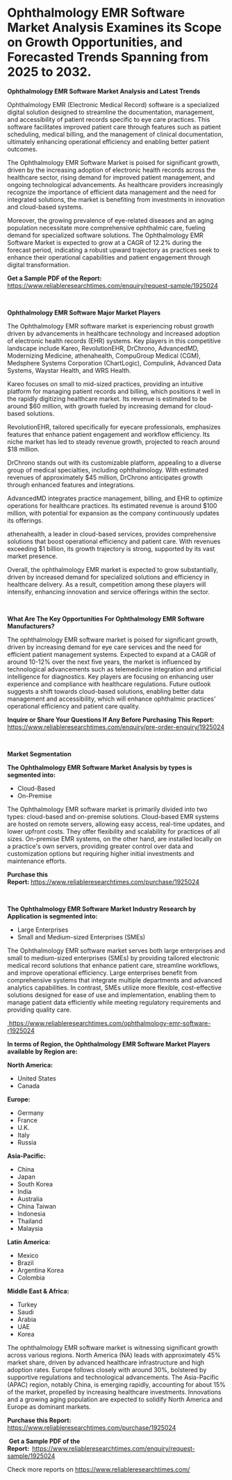 <p><h1>Ophthalmology EMR Software Market Analysis Examines its Scope on Growth Opportunities, and Forecasted Trends Spanning from 2025 to 2032.</h1></p><p><strong>Ophthalmology EMR Software Market Analysis and Latest Trends</strong></p>
<p><p>Ophthalmology EMR (Electronic Medical Record) software is a specialized digital solution designed to streamline the documentation, management, and accessibility of patient records specific to eye care practices. This software facilitates improved patient care through features such as patient scheduling, medical billing, and the management of clinical documentation, ultimately enhancing operational efficiency and enabling better patient outcomes. </p><p>The Ophthalmology EMR Software Market is poised for significant growth, driven by the increasing adoption of electronic health records across the healthcare sector, rising demand for improved patient management, and ongoing technological advancements. As healthcare providers increasingly recognize the importance of efficient data management and the need for integrated solutions, the market is benefiting from investments in innovation and cloud-based systems. </p><p>Moreover, the growing prevalence of eye-related diseases and an aging population necessitate more comprehensive ophthalmic care, fueling demand for specialized software solutions. The Ophthalmology EMR Software Market is expected to grow at a CAGR of 12.2% during the forecast period, indicating a robust upward trajectory as practices seek to enhance their operational capabilities and patient engagement through digital transformation.</p></p>
<p><strong>Get a Sample PDF of the Report:&nbsp;</strong> <a href="https://www.reliableresearchtimes.com/enquiry/request-sample/1925024?utm_campaign=2200&utm_medium=2&utm_source=Github&utm_content=ia&utm_term=28032025&utm_id=ophthalmology-emr-software">https://www.reliableresearchtimes.com/enquiry/request-sample/1925024</a></p>
<p>&nbsp;</p>
<p><strong>Ophthalmology EMR Software Major Market Players</strong></p>
<p><p>The Ophthalmology EMR software market is experiencing robust growth driven by advancements in healthcare technology and increased adoption of electronic health records (EHR) systems. Key players in this competitive landscape include Kareo, RevolutionEHR, DrChrono, AdvancedMD, Modernizing Medicine, athenahealth, CompuGroup Medical (CGM), Medsphere Systems Corporation (ChartLogic), Compulink, Advanced Data Systems, Waystar Health, and WRS Health.</p><p>Kareo focuses on small to mid-sized practices, providing an intuitive platform for managing patient records and billing, which positions it well in the rapidly digitizing healthcare market. Its revenue is estimated to be around $60 million, with growth fueled by increasing demand for cloud-based solutions.</p><p>RevolutionEHR, tailored specifically for eyecare professionals, emphasizes features that enhance patient engagement and workflow efficiency. Its niche market has led to steady revenue growth, projected to reach around $18 million. </p><p>DrChrono stands out with its customizable platform, appealing to a diverse group of medical specialties, including ophthalmology. With estimated revenues of approximately $45 million, DrChrono anticipates growth through enhanced features and integrations.</p><p>AdvancedMD integrates practice management, billing, and EHR to optimize operations for healthcare practices. Its estimated revenue is around $100 million, with potential for expansion as the company continuously updates its offerings.</p><p>athenahealth, a leader in cloud-based services, provides comprehensive solutions that boost operational efficiency and patient care. With revenues exceeding $1 billion, its growth trajectory is strong, supported by its vast market presence.</p><p>Overall, the ophthalmology EMR market is expected to grow substantially, driven by increased demand for specialized solutions and efficiency in healthcare delivery. As a result, competition among these players will intensify, enhancing innovation and service offerings within the sector.</p></p>
<p>&nbsp;</p>
<p><strong>What Are The Key Opportunities For Ophthalmology EMR Software Manufacturers?</strong></p>
<p><p>The ophthalmology EMR software market is poised for significant growth, driven by increasing demand for eye care services and the need for efficient patient management systems. Expected to expand at a CAGR of around 10-12% over the next five years, the market is influenced by technological advancements such as telemedicine integration and artificial intelligence for diagnostics. Key players are focusing on enhancing user experience and compliance with healthcare regulations. Future outlook suggests a shift towards cloud-based solutions, enabling better data management and accessibility, which will enhance ophthalmic practices' operational efficiency and patient care quality.</p></p>
<p><strong>Inquire or Share Your Questions If Any Before Purchasing This Report:</strong> <a href="https://www.reliableresearchtimes.com/enquiry/pre-order-enquiry/1925024?utm_campaign=2200&utm_medium=2&utm_source=Github&utm_content=ia&utm_term=28032025&utm_id=ophthalmology-emr-software">https://www.reliableresearchtimes.com/enquiry/pre-order-enquiry/1925024</a></p>
<p>&nbsp;</p>
<p><strong>Market Segmentation</strong></p>
<p><strong>The Ophthalmology EMR Software Market Analysis by types is segmented into:</strong></p>
<p><ul><li>Cloud-Based</li><li>On-Premise</li></ul></p>
<p><p>The Ophthalmology EMR software market is primarily divided into two types: cloud-based and on-premise solutions. Cloud-based EMR systems are hosted on remote servers, allowing easy access, real-time updates, and lower upfront costs. They offer flexibility and scalability for practices of all sizes. On-premise EMR systems, on the other hand, are installed locally on a practice's own servers, providing greater control over data and customization options but requiring higher initial investments and maintenance efforts.</p></p>
<p><strong>Purchase this Report:&nbsp;</strong><a href="https://www.reliableresearchtimes.com/purchase/1925024?utm_campaign=2200&utm_medium=2&utm_source=Github&utm_content=ia&utm_term=28032025&utm_id=ophthalmology-emr-software">https://www.reliableresearchtimes.com/purchase/1925024</a></p>
<p>&nbsp;</p>
<p><strong>The Ophthalmology EMR Software Market Industry Research by Application is segmented into:</strong></p>
<p><ul><li>Large Enterprises</li><li>Small and Medium-sized Enterprises (SMEs)</li></ul></p>
<p><p>The Ophthalmology EMR software market serves both large enterprises and small to medium-sized enterprises (SMEs) by providing tailored electronic medical record solutions that enhance patient care, streamline workflows, and improve operational efficiency. Large enterprises benefit from comprehensive systems that integrate multiple departments and advanced analytics capabilities. In contrast, SMEs utilize more flexible, cost-effective solutions designed for ease of use and implementation, enabling them to manage patient data efficiently while meeting regulatory requirements and providing quality care.</p></p>
<p><a href="https://www.reliableresearchtimes.com/ophthalmology-emr-software-r1925024?utm_campaign=2200&utm_medium=2&utm_source=Github&utm_content=ia&utm_term=28032025&utm_id=ophthalmology-emr-software">&nbsp;https://www.reliableresearchtimes.com/ophthalmology-emr-software-r1925024</a></p>
<p><strong>In terms of Region, the Ophthalmology EMR Software Market Players available by Region are:</strong></p>
<p>
    <p> <strong> North America: </strong>
        <ul>
            <li>United States</li>
            <li>Canada</li>
        </ul>
        </p> 
    <p> <strong> Europe: </strong>
        <ul>
            <li>Germany</li>
            <li>France</li>
            <li>U.K.</li>
            <li>Italy</li>
            <li>Russia</li>
        </ul>
        </p> 
    <p> <strong> Asia-Pacific: </strong>
        <ul>
            <li>China</li>
            <li>Japan</li>
            <li>South Korea</li>
            <li>India</li>
            <li>Australia</li>
            <li>China Taiwan</li>
            <li>Indonesia</li>
            <li>Thailand</li>
            <li>Malaysia</li>
        </ul>
        </p> 
    <p> <strong> Latin America: </strong>
        <ul>
            <li>Mexico</li>
            <li>Brazil</li>
            <li>Argentina Korea</li>
            <li>Colombia</li>
        </ul>
        </p> 
    <p> <strong> Middle East & Africa: </strong>
        <ul>
            <li>Turkey</li>
            <li>Saudi</li>
            <li>Arabia</li>
            <li>UAE</li>
            <li>Korea</li>
        </ul>
    </p>
    </p>
<p><p>The ophthalmology EMR software market is witnessing significant growth across various regions. North America (NA) leads with approximately 45% market share, driven by advanced healthcare infrastructure and high adoption rates. Europe follows closely with around 30%, bolstered by supportive regulations and technological advancements. The Asia-Pacific (APAC) region, notably China, is emerging rapidly, accounting for about 15% of the market, propelled by increasing healthcare investments. Innovations and a growing aging population are expected to solidify North America and Europe as dominant markets.</p></p>
<p><strong>Purchase this Report: </strong><a href="https://www.reliableresearchtimes.com/purchase/1925024?utm_campaign=2200&utm_medium=2&utm_source=Github&utm_content=ia&utm_term=28032025&utm_id=ophthalmology-emr-software">https://www.reliableresearchtimes.com/purchase/1925024</a></p>
<p>&nbsp;<strong>Get a Sample PDF of the Report:&nbsp;&nbsp;</strong><a href="https://www.reliableresearchtimes.com/enquiry/request-sample/1925024?utm_campaign=2200&utm_medium=2&utm_source=Github&utm_content=ia&utm_term=28032025&utm_id=ophthalmology-emr-software">https://www.reliableresearchtimes.com/enquiry/request-sample/1925024</a></p>
<p><strong></strong></p>
<p>Check more reports on <a href="https://www.reliableresearchtimes.com/?utm_campaign=2200&utm_medium=2&utm_source=Github&utm_content=ia&utm_term=28032025&utm_id=ophthalmology-emr-software">https://www.reliableresearchtimes.com/</a></p>